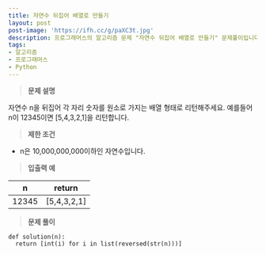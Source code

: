 ```yaml
---
title: 자연수 뒤집어 배열로 만들기
layout: post
post-image: 'https://ifh.cc/g/paXC3t.jpg'
description: 프로그래머스의 알고리즘 문제 "자연수 뒤집어 배열로 만들기" 문제풀이입니다.
tags:
- 알고리즘
- 프로그래머스
- Python
---
```



>**문제 설명**

자연수 n을 뒤집어 각 자리 숫자를 원소로 가지는 배열 형태로 리턴해주세요. 예를들어 n이 12345이면 [5,4,3,2,1]을 리턴합니다.

>**제한 조건**

<ul>
<li>n은 10,000,000,000이하인 자연수입니다.</li>
</ul>

>**입출력 예**

| n | return |
|--|--|
| 12345 | [5,4,3,2,1] |

>**문제 풀이**

	def solution(n):
	  return [int(i) for i in list(reversed(str(n)))]




